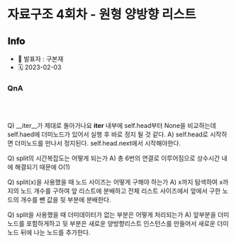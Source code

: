 # 자료구조 4회차 - 원형 양방향 리스트

## 𝐈𝐧𝐟𝐨

- 📌 발표자 : 구본재
- 🗓️ 2023-02-03

### QnA


<br><br>

Q) __iter__가 제대로 돌아가나요 __iter__ 내부에 self.head부터 None을 비교하는데 self.haed에 더미노드가 있어서 실행 후 바로 정지 될 것 같다.
A) self.head로 시작하면 더미노드를 만나서 정지된다. self.head.next에서 시작해야한다. 

Q) split의 시간복잡도는 어떻게 되는가
A) 총 6번의 연결로 이루어짐으로 상수시간 내에 해결되기 때문에 O(1)
 
Q) split(x)을 사용했을 때 노드 사이즈는 어떻게 구해야 하는가
A) x까지 탐색하여 x까지의 노드 개수를 구하여 앞 리스트에 분배하고 전체 리스트 사이즈에서 앞에서 구한 노드의 개수를 뺀 값을 뒷 부분에 분배한다.

Q) split을 사용했을 때 더미데이터가 없는 부분은 어떻게 처리되는가
A) 앞부분을 더미노드를 포함하게하고 뒷 부분은 새로운 양방향리스트 인스턴스를 만들어서 새로운 더미노드 뒤에 나눈 노드를 추가한다. 
